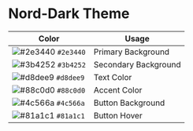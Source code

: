 # Nord-Dark Theme

| Color                         | Usage              |
|-------------------------------|--------------------|
| ![#2e3440](https://place-hold.it/15/2e3440/2e3440) `#2e3440` | Primary Background |
| ![#3b4252](https://place-hold.it/15/3b4252/3b4252) `#3b4252` | Secondary Background |
| ![#d8dee9](https://place-hold.it/15/d8dee9/d8dee9) `#d8dee9` | Text Color |
| ![#88c0d0](https://place-hold.it/15/88c0d0/88c0d0) `#88c0d0` | Accent Color |
| ![#4c566a](https://place-hold.it/15/4c566a/4c566a) `#4c566a` | Button Background |
| ![#81a1c1](https://place-hold.it/15/81a1c1/81a1c1) `#81a1c1` | Button Hover |
